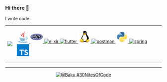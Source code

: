 ### Hi there 👋

I write code.

<!-- Table to align Discord on the left and icons on the right -->
<table>
  <tr>
    <td>
      <!-- Discord Embed -->
      <a href="https://discord.com/users/352825316294524928">
        <img src="https://lanyard.cnrad.dev/api/352825316294524928?bg=030003&idleMessage=Keep%20Those%20Eyes%20Wide%20Open.%20Watch%20Me%20Rip%20It%20Off%20And%20Break%20Free!&borderRadius=&hideActivity=false&hideTimestamp=true&showDisplayName=false" width="350"/>
      </a>
    </td>
    <td>
      <!-- Icons -->
      <p align="left">
        <a href="https://www.java.com" target="_blank">
          <img src="https://raw.githubusercontent.com/devicons/devicon/master/icons/java/java-original.svg" alt="java" width="40"/>
        </a>
        <a href="https://www.php.net" target="_blank">
          <img src="https://raw.githubusercontent.com/devicons/devicon/master/icons/php/php-original.svg" alt="php" width="40"/>
        </a>
        <a href="https://elixir-lang.org" target="_blank">
          <img src="https://www.vectorlogo.zone/logos/elixir-lang/elixir-lang-icon.svg" alt="elixir" width="40"/>
        </a>
        <a href="https://flutter.dev" target="_blank">
          <img src="https://www.vectorlogo.zone/logos/flutterio/flutterio-icon.svg" alt="flutter" width="40"/>
        </a>
        <a href="https://www.linux.org/" target="_blank">
          <img src="https://raw.githubusercontent.com/devicons/devicon/master/icons/linux/linux-original.svg" alt="linux" width="40"/>
        </a>
        <a href="https://postman.com" target="_blank">
          <img src="https://www.vectorlogo.zone/logos/getpostman/getpostman-icon.svg" alt="postman" width="40"/>
        </a>
        <a href="https://www.python.org" target="_blank">
          <img src="https://raw.githubusercontent.com/devicons/devicon/master/icons/python/python-original.svg" alt="python" width="40"/>
        </a>
        <a href="https://spring.io/" target="_blank">
          <img src="https://www.vectorlogo.zone/logos/springio/springio-icon.svg" alt="spring" width="40"/>
        </a>
        <a href="https://www.typescriptlang.org/" target="_blank">
          <img src="https://raw.githubusercontent.com/devicons/devicon/master/icons/typescript/typescript-original.svg" alt="typescript" width="40"/>
        </a>
      </p>
    </td>
  </tr>
</table>

---

<!-- ## #30NitesOfCode: -->
<!-- [Check out my progress!](https://www.codedex.io/@Baku/30-nites-of-code) -->
<!-- ![@Baku #30NitesOfCode](https://www.codedex.io/api/petStatus?user=Baku) -->
<a href="https://www.codedex.io/@Baku/30-nites-of-code" target="_blank" align="center">
  <p align="center">
    <img src="https://www.codedex.io/api/petStatus?user=Baku" alt="@Baku #30NitesOfCode"/>
  </p>
</a>

